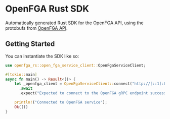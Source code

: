 # OpenFGA Rust SDK

Automatically generated Rust SDK for the OpenFGA API, using the protobufs from [OpenFGA API](https://github.com/openfga/api).

## Getting Started

You can instantiate the SDK like so:

```rust
use openfga_rs::open_fga_service_client::OpenFgaServiceClient;

#[tokio::main]
async fn main() -> Result<()> {
    let _openfga_client = OpenFgaServiceClient::connect("http://[::1]:8081")
      .await
      .expect("Expected to connect to the OpenFGA gRPC endpoint successfully");

    println!("Connected to OpenFGA service");
    Ok(())
}
```
